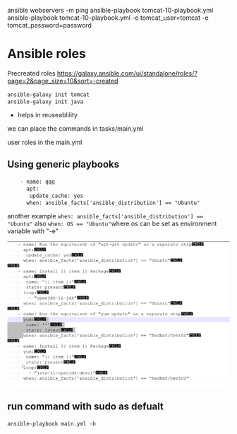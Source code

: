 ansible webservers -m ping
ansible-playbook tomcat-10-playbook.yml
ansible-playbook tomcat-10-playbook.yml -e tomcat_user=tomcat -e tomcat_password=password

# Ansible roles
Precreated roles
https://galaxy.ansible.com/ui/standalone/roles/?page=2&page_size=10&sort=-created 

```
ansible-galaxy init tomcat
ansible-galaxy init java
```
* helps in reuseablility

we can place the commands in tasks/main.yml

user roles in the main.yml

## Using generic playbooks
```
    - name: qqq
      apt:
       update_cache: yes
      when: ansible_facts['ansible_distribution'] == "Ubuntu"
```
another example ``` when: ansible_facts['ansible_distribution'] == "Ubuntu" ``` 
also ``` when: OS == "Ubuntu" ```where os can be set as environment variable with "-e"

![example for code as role](./screenshots/image.png)

## run command with sudo as defualt
```
ansible-playbook main.yml -b
```